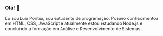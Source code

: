 ### Olá! 👋

Eu sou Luis Pontes, sou estudante de programação. Possuo conhecimentos em HTML, CSS, JavaScript e atualmente estou estudando Node.js e concluindo a formação em Análise e Desenvolvimento de Sistemas.

<!--
**LuisPontesLS/LuisPontesLS** is a ✨ _special_ ✨ repository because its `README.md` (this file) appears on your GitHub profile.

Here are some ideas to get you started:

- 🔭 I’m currently working on ...
- 🌱 I’m currently learning ...
- 👯 I’m looking to collaborate on ...
- 🤔 I’m looking for help with ...
- 💬 Ask me about ...
- 📫 How to reach me: ...
- 😄 Pronouns: ...
- ⚡ Fun fact: ...
-->

